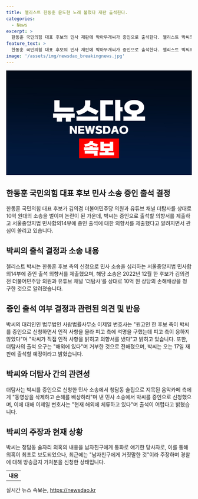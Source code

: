 ```yaml
---
title: 첼리스트 한동훈 윤도현 노래 불렀다 재판 출석한다.
categories:
  - News
excerpt: >
  한동훈 국민의힘 대표 후보의 민사 재판에 박아무개씨가 증인으로 출석한다. 첼리스트 박씨의 증언은 청담동 술자리 의혹을 제공한 것으로, 소송은 한 후보가 김의겸 전 더불어민주당 의원과 더탐사를 상대로 10억 원 상당의 손해배상을 청구한 것과 관련이 있다. 박씨는 출석 의사를 밝히고 17일 재판에 출석할 예정이지만, 더탐사의 출석 거부로 인해 논란이 지속되고 있다.
feature_text: >
  한동훈 국민의힘 대표 후보의 민사 재판에 박아무개씨가 증인으로 출석한다. 첼리스트 박씨의 증언은 청담동 술자리 의혹을 제공한 것으로, 소송은 한 후보가 김의겸 전 더불어민주당 의원과 더탐사를 상대로 10억 원 상당의 손해배상을 청구한 것과 관련이 있다. 박씨는 출석 의사를 밝히고 17일 재판에 출석할 예정이지만, 더탐사의 출석 거부로 인해 논란이 지속되고 있다.
image: '/assets/img/newsdao_breakingnews.jpg'
---
```


<p><img src="/assets/img/newsdao_breakingnews.jpg" alt="flaretime 속보" /></p>

<h2 data-ke-size="size26">한동훈 국민의힘 대표 후보 민사 소송 증인 출석 결정</h2>

<p data-ke-size="size16">한동훈 국민의힘 대표 후보가 김의겸 더불어민주당 의원과 유튜브 채널 더탐사를 상대로 10억 원대의 소송을 벌이며 논란이 된 가운데, 박씨는 증인으로 출석할 의향서를 제출하고 서울중앙지법 민사합의14부에 증인 출석에 대한 의향서를 제출했다고 알려지면서 관심이 쏠리고 있습니다.</p>

<h2 data-ke-size="size26">박씨의 출석 결정과 소송 내용</h2>

<p data-ke-size="size16">첼리스트 박씨는 한동훈 후보 측의 신청으로 민사 소송을 심리하는 서울중앙지법 민사합의14부에 증인 출석 의향서를 제출했으며, 해당 소송은 2022년 12월 한 후보가 김의겸 전 더불어민주당 의원과 유튜브 채널 '더탐사'를 상대로 10억 원 상당의 손해배상을 청구한 것으로 알려졌습니다.</p>

<h2 data-ke-size="size26">증인 출석 여부 결정과 관련된 의견 및 반응</h2>

<p data-ke-size="size16">박씨의 대리인인 법무법인 사람법률사무소 이제일 변호사는 "원고인 한 후보 측이 박씨를 증인으로 신청하면서 인적 사항을 몰라 피고 측에 석명을 구했는데 피고 측이 응하지 않았다"며 "박씨가 직접 인적 사항을 밝히고 의향서를 냈다"고 밝히고 있습니다. 또한, 더탐사의 출석 요구는 "해외에 있다"며 거부한 것으로 전해졌으며, 박씨는 오는 17일 재판에 출석할 예정이라고 밝혔습니다.</p>

<h2 data-ke-size="size26">박씨와 더탐사 간의 관련성</h2>

<p data-ke-size="size16">더탐사는 박씨를 증인으로 신청한 민사 소송에서 청담동 술집으로 지목된 음악카페 측에게 "동영상을 삭제하고 손해를 배상하라"며 낸 민사 소송에서 박씨를 증인으로 신청했으며, 이에 대해 이제일 변호사는 "현재 해외에 체류하고 있다"며 출석이 어렵다고 밝혔습니다.</p>

<h2 data-ke-size="size26">박씨의 주장과 현재 상황</h2>

<p data-ke-size="size16">박씨는 청담동 술자리 의혹의 내용을 남자친구에게 통화로 얘기한 당사자로, 이를 통해 의혹이 최초로 보도되었으나, 최근에는 "남자친구에게 거짓말한 것"이라 주장하며 경찰에 대해 방송금지 가처분을 신청한 상태입니다.</p>

<table>
    <tbody>
        <tr>
            <td style="text-align: center; height: 17px;"><b>내용</b></td>
        </tr>
    </tbody>
</table>
실시간 뉴스 속보는, <a href="https://newsdao.kr" rel="dofollow">https://newsdao.kr</a>


